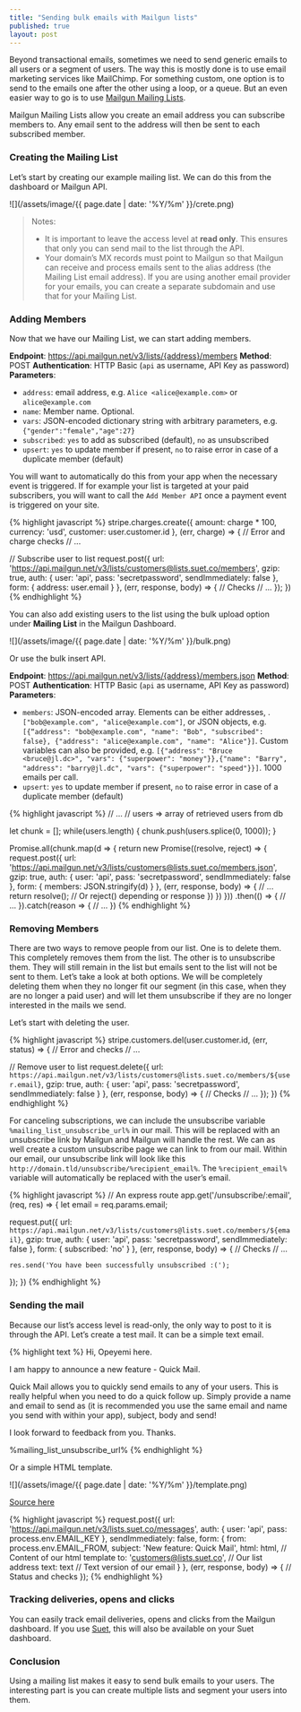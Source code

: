 ```yaml
---
title: "Sending bulk emails with Mailgun lists"
published: true
layout: post
---
```


Beyond transactional emails, sometimes we need to send generic emails to all users or a segment of users. The way this is mostly done is to use email marketing services like MailChimp. For something custom, one option is to send to the emails one after the other using a loop, or a queue. But an even easier way to go is to use [Mailgun Mailing Lists](https://documentation.mailgun.com/en/latest/user_manual.html#mailing-lists).

Mailgun Mailing Lists allow you create an email address you can subscribe members to. Any email sent to the address will then be sent to each subscribed member. 

### Creating the Mailing List
Let’s start by creating our example mailing list. We can do this from the dashboard or Mailgun API.

![](/assets/image/{{ page.date | date: '%Y/%m' }}/crete.png)

> Notes:   
> - It is important to leave the access level at **read only**. This ensures that only you can send mail to the list through the API.  
> - Your domain’s MX records must point to Mailgun so that Mailgun can receive and process emails sent to the alias address (the Mailing List email address). If you are using another email provider for your emails, you can create a separate subdomain and use that for your Mailing List.   

### Adding Members
Now that we have our Mailing List, we can start adding members. 

**Endpoint**: https://api.mailgun.net/v3/lists/{address}/members
**Method**: POST
**Authentication**: HTTP Basic (`api` as username, API Key as password)
**Parameters**:
  - `address`: email address, e.g. `Alice <alice@example.com>` or  `alice@example.com`
  - `name`: Member name. Optional.
  - `vars`: JSON-encoded dictionary string with arbitrary parameters, e.g. `{"gender":"female","age":27}`
  - `subscribed`: `yes` to add as subscribed (default), `no` as unsubscribed
  - `upsert`: `yes` to update member if present, `no` to raise error in case of a duplicate member (default)

You will want to automatically do this from your app when the necessary event is triggered. If for example your list is targeted at your paid subscribers, you will want to call the `Add Member API` once a payment event is triggered on your site.

{% highlight javascript %}
stripe.charges.create({
  amount: charge * 100,
  currency: 'usd',
  customer: user.customer.id
}, (err, charge) => {
  // Error and charge checks
  // ...

  // Subscribe user to list
  request.post({
    url: 'https://api.mailgun.net/v3/lists/customers@lists.suet.co/members',
    gzip: true,
    auth: {
      user: 'api',
      pass: 'secretpassword',
      sendImmediately: false
    },
    form: {
      address: user.email
    }
  }, (err, response, body) => {
    // Checks
    // ...
  });
})
{% endhighlight %}

You can also add existing users to the list using the bulk upload option under **Mailing List** in the Mailgun Dashboard.

![](/assets/image/{{ page.date | date: '%Y/%m' }}/bulk.png)

Or use the bulk insert API.

**Endpoint**: https://api.mailgun.net/v3/lists/{address}/members.json
**Method**: POST
**Authentication**: HTTP Basic (`api` as username, API Key as password)
**Parameters**:
  - `members`: JSON-encoded array. Elements can be either addresses, . `["bob@example.com", "alice@example.com"]`, or JSON objects, e.g. `[{“address": "bob@example.com", "name": "Bob", "subscribed": false}, {"address": "alice@example.com", "name": "Alice"}]`. Custom variables can also be provided, e.g. `[{"address": "Bruce <bruce@jl.dc>", "vars": {"superpower": "money"}},{"name": "Barry", "address": "barry@jl.dc", "vars": {"superpower": "speed"}}]`. 1000 emails per call.
  - `upsert`: `yes` to update member if present, `no` to raise error in case of a duplicate member (default)

{% highlight javascript %}
// ...
// users => array of retrieved users from db

let chunk = [];
while(users.length) {
  chunk.push(users.splice(0, 1000));
}

Promise.all(chunk.map(d => {
  return new Promise((resolve, reject) => {
    request.post({
      url: 'https://api.mailgun.net/v3/lists/customers@lists.suet.co/members.json',
      gzip: true,
      auth: {
        user: 'api',
        pass: 'secretpassword',
        sendImmediately: false
      },
      form: {
        members: JSON.stringify(d)
      }
    }, (err, response, body) => { 
      // ...
      return resolve(); 
      // Or reject() depending or response
    })
  })
}))
.then(() => {
  // ...
}).catch(reason => {
  // ...
})
{% endhighlight %}

### Removing Members
There are two ways to remove people from our list. One is to delete them. This completely removes them from the list. The other is to unsubscribe them. They will still remain in the list but emails sent to the list will not be sent to them. Let’s take a look at both options. We will be completely deleting them when they no longer fit our segment (in this case, when they are no longer a paid user) and will let them unsubscribe if they are no longer interested in the mails we send. 

Let’s start with deleting the user.

{% highlight javascript %}
stripe.customers.del(user.customer.id, (err, status) => {
  // Error and checks
  // ...

  // Remove user to list
  request.delete({
    url: `https://api.mailgun.net/v3/lists/customers@lists.suet.co/members/${user.email}`,
    gzip: true,
    auth: {
      user: 'api',
      pass: 'secretpassword',
      sendImmediately: false
    }
  }, (err, response, body) => {
    // Checks
    // ...
  });
})
{% endhighlight %}

For canceling subscriptions, we can include the unsubscribe variable `%mailing_list_unsubscribe_url%` in our mail. This will be replaced with an unsubscribe link by Mailgun and Mailgun will handle the rest. We can as well create a custom unsubscribe page we can link to from our mail. Within our email, our unsubscribe link will look like this  `http://domain.tld/unsubscribe/%recipient_email%`. The `%recipient_email%` variable will automatically be replaced with the user’s email.

{% highlight javascript %}
// An express route
app.get('/unsubscribe/:email', (req, res) => {
  let email = req.params.email;

  request.put({
    url: `https://api.mailgun.net/v3/lists/customers@lists.suet.co/members/${email}`,
    gzip: true,
    auth: {
      user: 'api',
      pass: 'secretpassword',
      sendImmediately: false
    },
    form: {
      subscribed: 'no'
    }
  }, (err, response, body) => {
    // Checks
    // ...

    res.send('You have been successfully unsubscribed :(');
  });
})
{% endhighlight %}

### Sending the mail
Because our list’s access level is read-only, the only way to post to it is through the API. Let’s create a test mail. It can be a simple text email.

{% highlight text %}
Hi, Opeyemi here.

I am happy to announce a new feature - Quick Mail.

Quick Mail allows you to quickly send emails to any of your users. This is really helpful when you need to do a quick follow up. Simply provide a name and email to send as (it is recommended you use the same email and name you send with within your app), subject, body and send!

I look forward to feedback from you.
Thanks.

%mailing_list_unsubscribe_url%
{% endhighlight %}

Or a simple HTML template.

![](/assets/image/{{ page.date | date: '%Y/%m' }}/template.png)

[Source here](https://gist.github.com/kehers/65bfca51458628b173d6cf50e3da56b3)

{% highlight javascript %}
request.post({
  url: 'https://api.mailgun.net/v3/lists.suet.co/messages',
  auth: {
    user: 'api',
    pass: process.env.EMAIL_KEY
  },
  sendImmediately: false,
  form: {
    from: process.env.EMAIL_FROM,
    subject: 'New feature: Quick Mail',
    html: html, // Content of our html template
    to: 'customers@lists.suet.co', // Our list address
    text: text // Text version of our email
  }
}, (err, response, body) => {
  // Status and checks
});
{% endhighlight %}

### Tracking deliveries, opens and clicks
You can easily track email deliveries, opens and clicks from the Mailgun dashboard. If you use [Suet](https://suet.co/), this will also be available on your Suet dashboard.

### Conclusion
Using a mailing list makes it easy to send bulk emails to your users. The interesting part is you can create multiple lists and segment your users into them.
